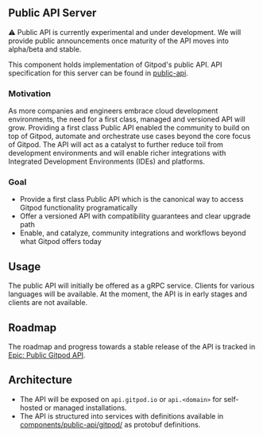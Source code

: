 ## Public API Server

:warning: Public API is currently experimental and under development. We will provide public announcements once maturity of the API moves into alpha/beta and stable.

This component holds implementation of Gitpod's public API. API specification for this server can be found in [public-api](/components/public-api).

### Motivation
As more companies and engineers embrace cloud development environments, the need for a first class, managed and versioned API will grow. Providing a first class Public API
enabled the community to build on top of Gitpod, automate and orchestrate use cases beyond the core focus of Gitpod. The API will act as a catalyst to further reduce toil
from development environments and will enable richer integrations with Integrated Development Environments (IDEs) and platforms.

### Goal
* Provide a first class Public API which is the canonical way to access Gitpod functionality programatically
* Offer a versioned API with compatibility guarantees and clear upgrade path
* Enable, and catalyze, community integrations and workflows beyond what Gitpod offers today


## Usage
The public API will initially be offered as a gRPC service. Clients for various languages will be available. At the moment, the API is in early stages and clients are not available.


## Roadmap
The roadmap and progress towards a stable release of the API is tracked in [Epic: Public Gitpod API](https://github.com/gitpod-io/gitpod/issues/7900).


## Architecture
* The API will be exposed on `api.gitpod.io` or `api.<domain>` for self-hosted or managed installations.
* The API is structured into services with definitions available in [components/public-api/gitpod/](../public-api/gitpod) as protobuf definitions.

